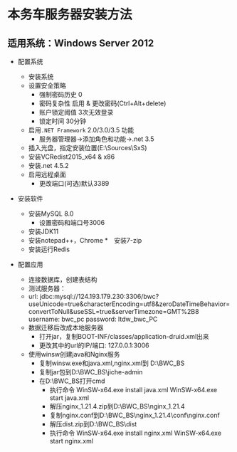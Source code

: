 ﻿# 本务车服务器安装方法

## 适用系统：Windows Server 2012

* 配置系统
    * 安装系统
    * 设置安全策略
        * 强制密码历史 0
        * 密码复杂性 启用 & 更改密码(Ctrl+Alt+delete)
        * 账户锁定阈值 3次无效登录
        * 锁定时间 30分钟
    * 启用`.NET Framework` 2.0/3.0/3.5 功能
        * 服务器管理器->添加角色和功能->.net 3.5
	* 插入光盘，指定安装位置(E:\Sources\SxS)
    * 安装VCRedist2015_x64 & x86
    * 安装.net 4.5.2
    * 启用远程桌面
        * 更改端口(可选)默认3389
    
* 安装软件
    * 安装MySQL 8.0
        * 设置密码和端口号3006
    * 安装JDK11
    * 安装notepad++，Chrome
    *　安装7-zip
    * 安装运行Redis

* 配置应用   
    * 连接数据库，创建表结构
	* 测试服务器：
	* url: jdbc:mysql://124.193.179.230:3306/bwc?useUnicode=true&characterEncoding=utf8&zeroDateTimeBehavior=convertToNull&useSSL=true&serverTimezone=GMT%2B8
                username: bwc_pc
                password: ltdw_bwc_PC
	* 数据迁移后改成本地服务器
        *  打开jar，复制BOOT-INF/classes/application-druid.xml出来
        *  更改其中的url的IP/端口: 127.0.0.1:3006
    * 使用winsw创建java和Nginx服务
        * 复制winsw.exe和java.xml,nginx.xml到 D:\BWC_BS
        * 复制jar包到D:\BWC_BS\jiche-admin
        * 在D:\BWC_BS打开cmd
            * 执行命令  WinSW-x64.exe install java.xml
                WinSW-x64.exe start java.xml
            * 解压nginx_1.21.4.zip到D:\BWC_BS\nginx_1.21.4
            * 复制nginx.conf到D:\BWC_BS\nginx_1.21.4\conf\nginx.conf
            * 解压dist.zip到D:\BWC_BS\dist
            * 执行命令  WinSW-x64.exe install nginx.xml
                WinSW-x64.exe start nginx.xml

